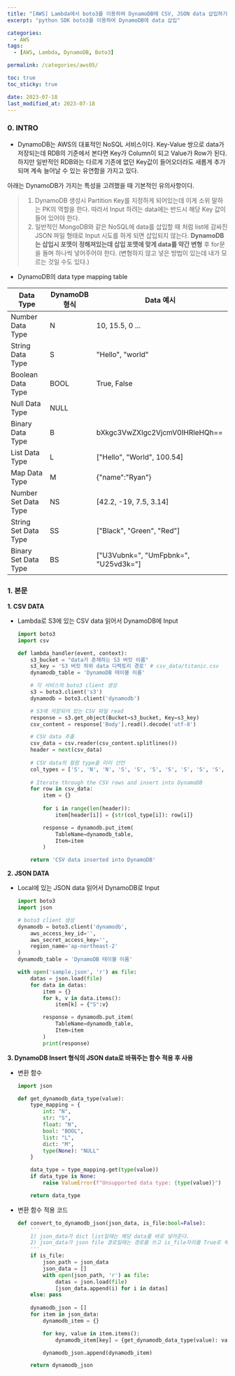 ```yaml
---
title: "[AWS] Lambda에서 boto3를 이용하여 DynamoDB에 CSV, JSON data 삽입하기"
excerpt: "python SDK boto3를 이용하여 DynamoDB에 data 삽입"

categories:
  - AWS
tags:
  - [AWS, Lambda, DynamoDB, Boto3]

permalink: /categories/aws05/

toc: true
toc_sticky: true

date: 2023-07-18
last_modified_at: 2023-07-18
---
```


### 0. INTRO
- DynamoDB는 AWS의 대표적인 NoSQL 서비스이다. Key-Value 쌍으로 data가 저장되는데 RDB의 기준에서 본다면 Key가 Column이 되고 Value가 Row가 된다. 하지만 일반적인 RDB와는 다르게 기존에 없던 Key값이 들어오더라도 새롭게 추가되며 계속 늘어날 수 있는 유연함을 가지고 있다.  

아래는 DynamoDB가 가지는 특성을 고려했을 때 기본적인 유의사항이다.
  >1. DynamoDB 생성시 Partition Key를 지정하게 되어있는데 이게 소위 말하는 PK의 역할을 한다. 따라서 Input 하려는 data에는 반드시 해당 Key 값이 들어 있어야 한다.
  >2. 일반적인 MongoDB와 같은 NoSQL에 data를 삽입할 때 처럼 list에 감싸진 JSON 파일 형태로 Input 시도를 하게 되면 삽입되지 않는다. **DynamoDB는 삽입시 포맷이 정해져있는데 삽입 포맷에 맞게 data를 약간 변형** 후 for문을 돌며 하나씩 넣어주어야 한다. (변형하지 않고 넣은 방법이 있는데 내가 모르는 것일 수도 있다.)  

- DynamoDB의 data type mapping table
  
|Data Type|DynamoDB 형식|Data 예시|
|---|---|---|
|Number Data Type|N|10, 15.5, 0 ...|
|String Data Type|S|"Hello", "world"|
|Boolean Data Type|BOOL|True, False|
|Null Data Type|NULL|
|Binary Data Type|B|bXkgc3VwZXIgc2VjcmV0IHRleHQh==|
|List Data Type|L|["Hello", "World", 100.54]|
|Map Data Type|M|{"name":"Ryan"}|
|Number Set Data Type|NS|[42.2, -19, 7.5, 3.14]|
|String Set Data Type|SS|["Black", "Green", "Red"]|
|Binary Set Data Type|BS|["U3Vubnk=", "UmFpbnk=", "U25vd3k="]|

### 1. 본문
**1. CSV DATA**
  - Lambda로 S3에 있는 CSV data 읽어서 DynamoDB에 Input
    
    ```python
    import boto3
    import csv
    
    def lambda_handler(event, context):
        s3_bucket = "data가 존재하는 S3 버킷 이름"
        s3_key = 'S3 버킷 하위 data 디렉토리 경로' # csv_data/titanic.csv
        dynamodb_table = 'DynamoDB 테이블 이름'

        # 각 서비스의 boto3 client 생성
        s3 = boto3.client('s3')
        dynamodb = boto3.client('dynamodb')
    
        # S3에 저장되어 있는 CSV 파일 read
        response = s3.get_object(Bucket=s3_bucket, Key=s3_key)
        csv_content = response['Body'].read().decode('utf-8')
    
        # CSV data 추출
        csv_data = csv.reader(csv_content.splitlines())
        header = next(csv_data)
        
        # CSV data의 컬럼 type을 미리 선언
        col_types = ['S', 'N', 'N', 'S', 'S', 'S', 'S', 'S', 'S', 'S', 'S', 'S']
        
        # Iterate through the CSV rows and insert into DynamoDB
        for row in csv_data:
            item = {}
            
            for i in range(len(header)):
                item[header[i]] = {str(col_type[i]): row[i]}
    
            response = dynamodb.put_item(
                TableName=dynamodb_table,
                Item=item
            )
    
        return 'CSV data inserted into DynamoDB'
    ```

**2. JSON DATA**
  - Local에 있는 JSON data 읽어서 DynamoDB로 Input
    
    ```python
    import boto3
    import json
    
    # boto3 client 생성
    dynamodb = boto3.client('dynamodb',
        aws_access_key_id='',
        aws_secret_access_key='',
        region_name='ap-northeast-2'
    )
    dynamodb_table = 'DynamoDB 테이블 이름'
    
    with open('sample.json', 'r') as file:
        datas = json.load(file)
        for data in datas:
            item = {}
            for k, v in data.items():
                item[k] = {"S":v}
    
            response = dynamodb.put_item(
                TableName=dynamodb_table,
                Item=item
            )
            print(response)
    ```
    

**3. DynamoDB Insert 형식의 JSON data로 바꿔주는 함수 적용 후 사용**
  - 변환 함수
    
    ```python
    import json
    
    def get_dynamodb_data_type(value):
        type_mapping = {
            int: "N",
            str: "S",
            float: "N",
            bool: "BOOL",
            list: "L",
            dict: "M",
            type(None): "NULL"
        }
    
        data_type = type_mapping.get(type(value))
        if data_type is None:
            raise ValueError(f"Unsupported data type: {type(value)}")
    
        return data_type
    ```

  - 변환 함수 적용 코드

    ```python
    def convert_to_dynamodb_json(json_data, is_file:bool=False):
        '''
        1) json_data가 dict list일때는 해당 data를 바로 넣어준다.
        2) json_data가 json file 경로일때는 경로를 쓰고 is_file자리를 True로 해준다.
        '''
        if is_file:
            json_path = json_data
            json_data = []
            with open(json_path, 'r') as file:
                datas = json.load(file)
                [json_data.append(i) for i in datas]
        else: pass
        
        dynamodb_json = []
        for item in json_data:
            dynamodb_item = {}
    
            for key, value in item.items():
                dynamodb_item[key] = {get_dynamodb_data_type(value): value}
    
            dynamodb_json.append(dynamodb_item)
    
        return dynamodb_json
    ```